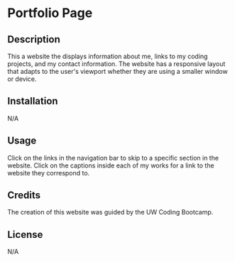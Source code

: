 # Portfolio Page

## Description

This a website the displays information about me, links to my coding projects, and my contact information. The website has a responsive layout that adapts to the user's viewport whether they are using a smaller window or device.

## Installation

N/A

## Usage

Click on the links in the navigation bar to skip to a specific section in the website. Click on the captions inside each of my works for a link to the website they correspond to.

## Credits

The creation of this website was guided by the UW Coding Bootcamp.

## License

N/A
